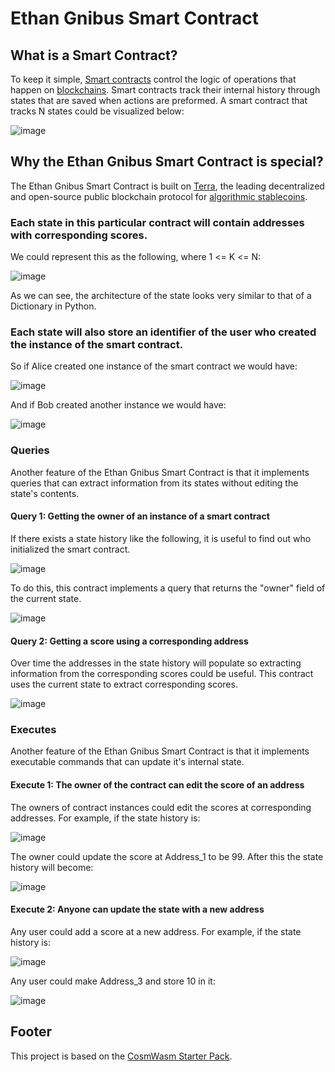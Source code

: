 # Ethan Gnibus Smart Contract
## What is a Smart Contract?
To keep it simple, [Smart contracts](https://en.wikipedia.org/wiki/Smart_contract) control the logic of operations that happen on [blockchains](https://en.wikipedia.org/wiki/Blockchain). Smart contracts track their internal history through states that are saved when actions are preformed. A smart contract that tracks N states could be visualized below:

![image](https://user-images.githubusercontent.com/59241452/147776266-d2e5fb94-5cbe-4da8-a9e3-71c1167dc358.png)

## Why the Ethan Gnibus Smart Contract is special? 
The Ethan Gnibus Smart Contract is built on [Terra](https://docs.terra.money/), the leading decentralized and open-source public blockchain protocol for [algorithmic stablecoins](https://en.wikipedia.org/wiki/Stablecoin).
### Each state in this particular contract will contain addresses with corresponding scores.
We could represent this as the following, where 1 <= K <= N:

![image](https://user-images.githubusercontent.com/59241452/147776364-7ffa0f01-0180-4277-bc3e-80e272941913.png)

As we can see, the architecture of the state looks very similar to that of a Dictionary in Python.

### Each state will also store an identifier of the user who created the instance of the smart contract.
So if Alice created one instance of the smart contract we would have:

![image](https://user-images.githubusercontent.com/59241452/147776420-0828f25c-c159-48d7-a8ff-69ae858db588.png)

And if Bob created another instance we would have:

![image](https://user-images.githubusercontent.com/59241452/147776457-fe829ac6-afff-45ce-9aae-3cf9fd08f23c.png)

### Queries
Another feature of the Ethan Gnibus Smart Contract is that it implements queries that can extract information from its states without editing the state's contents.
#### Query 1: Getting the owner of an instance of a smart contract
If there exists a state history like the following, it is useful to find out who initialized the smart contract.

![image](https://user-images.githubusercontent.com/59241452/147776486-a7a96b3d-052d-4c63-b9ac-ac14ce63f030.png)

To do this, this contract implements a query that returns the "owner" field of the current state.

![image](https://user-images.githubusercontent.com/59241452/147776531-f766e545-5e4d-4c7a-a7b1-cc34ac126990.png)

#### Query 2: Getting a score using a corresponding address
Over time the addresses in the state history will populate so extracting information from the corresponding scores could be useful. This contract uses the current state to extract corresponding scores.

![image](https://user-images.githubusercontent.com/59241452/147776560-063f5bc8-dbc0-490a-bec9-2ef1623f7909.png)

### Executes
Another feature of the Ethan Gnibus Smart Contract is that it implements executable commands that can update it's internal state.
#### Execute 1: The owner of the contract can edit the score of an address
The owners of contract instances could edit the scores at corresponding addresses. For example, if the state history is:

![image](https://user-images.githubusercontent.com/59241452/147776583-0e35eade-c0d5-4004-8d50-50646f4ea284.png)

The owner could update the score at Address_1 to be 99. After this the state history will become:

![image](https://user-images.githubusercontent.com/59241452/147776623-0032270c-daf2-4ae2-a44c-20ef5f9841a5.png)

#### Execute 2: Anyone can update the state with a new address
Any user could add a score at a new address. For example, if the state history is:

![image](https://user-images.githubusercontent.com/59241452/147776642-983cd17b-9a44-4910-b4bc-15c2c9ae5504.png)

Any user could make Address_3 and store 10 in it:

![image](https://user-images.githubusercontent.com/59241452/147776709-daf2dc90-7158-4c2b-8ff6-85dc35a237ea.png)

## Footer

This project is based on the [CosmWasm Starter Pack](https://github.com/InterWasm/cw-template).
